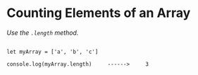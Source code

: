# Counting Elements of an Array

_Use the `.length` method._


```JS

let myArray = ['a', 'b', 'c']

console.log(myArray.length)     ------>     3

```